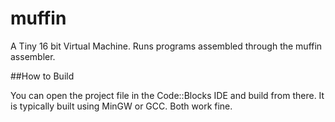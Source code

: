 muffin
=====

A Tiny 16 bit Virtual Machine. Runs programs assembled through the muffin assembler.

##How to Build


You can open the project file in the Code::Blocks IDE and build from there. It is typically built using MinGW or GCC. Both work fine.
